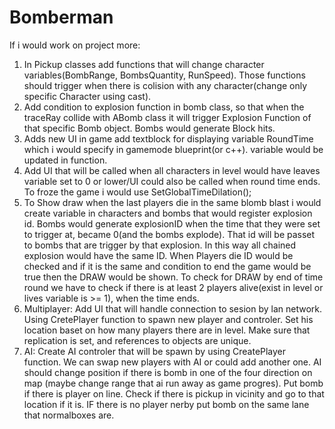 # Bomberman

If i would work on project more:

1. In Pickup classes add functions that will change character variables(BombRange, BombsQuantity, RunSpeed). Those functions should trigger when there is  colision with any character(change only specific Character using cast).
2. Add condition to explosion function in bomb class, so that when the traceRay collide with ABomb class it will trigger Explosion Function of that specific Bomb object. Bombs would generate Block hits.
3. Adds new UI in game add textblock for displaying variable RoundTime which i would specify in gamemode blueprint(or c++). variable would be updated in function. 
4. Add UI that will be called when all characters in level would have leaves variable set to 0 or lower/UI could also be called when round time ends.
To froze the game i would use SetGlobalTimeDilation();
5. To Show draw when the last players die in the same blomb blast i would create variable in characters and bombs that would register explosion id. Bombs would generate explosionID when the time that they were set to trigger at, became 0(and the bombs explode). That id will be passet to bombs that are trigger by that explosion. In this way all chained explosion would have the same ID. When Players die ID would be checked and if it is the same and condition to end the game would be true then the DRAW would be shown. To check for DRAW by end of time round we have to check if there is at least 2 players alive(exist in level or lives variable is >= 1), when the time ends.
6. Multiplayer: Add UI that will handle connection to sesion by lan network. Using CretePlayer function to spawn new player and controler. Set his location baset on how many  players there are in level. Make sure that replication is set, and references to objects are unique.
7. AI: Create AI controler that will be spawn by using CreatePlayer function. We can swap new players with AI or could add another one. AI should change position if there is bomb in one of the four direction on map (maybe change range that ai run away as game progres). Put bomb if there is player on line. Check if there is pickup in vicinity and go to that location if it is. IF there is no player nerby put bomb on the same lane that normalboxes are. 
